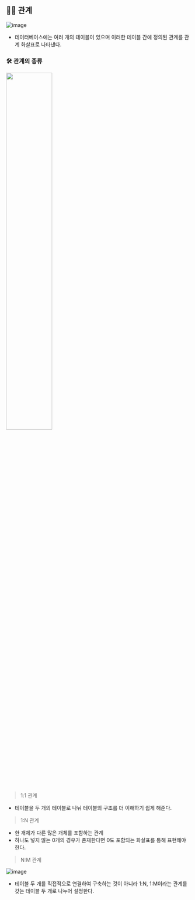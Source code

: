 ## 👩‍🔧 관계

![image](https://github.com/JeongwooHam/FE_Study_Logs/assets/123251211/1b8292fa-ae06-442f-b5cb-9414c7e283f2)

- 데이터베이스에는 여러 개의 테이블이 있으며 이러한 테이블 간에 정의된 관계를 관계 화살표로 나타낸다.

### 🛠️ 관계의 종류

<img src="https://github.com/JeongwooHam/FE_Study_Logs/assets/123251211/2acb2d7f-1ec6-4282-8b8e-71f30c9e57ef" width="50%"/>

> 1:1 관계

- 테이블을 두 개의 테이블로 나눠 테이블의 구조를 더 이해하기 쉽게 해준다.

> 1:N 관계

- 한 개체가 다른 많은 개체를 포함하는 관계
- 하나도 넣지 않는 0개의 경우가 존재한다면 0도 포함되는 화살표를 통해 표현해야 한다.

> N:M 관계

![image](https://github.com/JeongwooHam/FE_Study_Logs/assets/123251211/eb3e018c-0ff9-4269-ab45-a1ebf4ce7467)

- 테이블 두 개를 직접적으로 연결하여 구축하는 것이 아니라 1:N, 1:M이라는 관계를 갖는 테이블 두 개로 나누어 설정한다.
